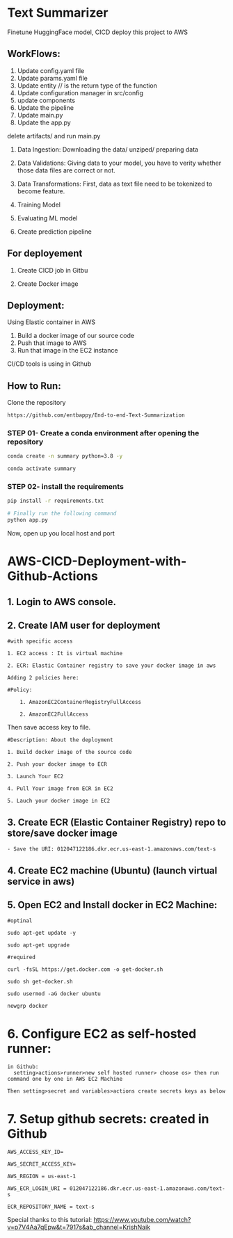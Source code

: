 # Text Summarizer
Finetune HuggingFace model, CICD deploy this project to AWS

## WorkFlows:

1. Update config.yaml file
2. Update params.yaml file
3. Update entity // is the return type of the function
4. Update configuration manager in src/config
5. update components
6. Update the pipeline
7. Update main.py
8. Update the app.py

delete artifacts/ and run main.py


1. Data Ingestion:
    Downloading the data/ unziped/ preparing data

2. Data Validations:
    Giving data to your model, you have to verity whether those data files are correct or not.

3. Data Transformations:
    First, data as text file need to be tokenized to become feature.

4. Training Model

5. Evaluating ML model

6. Create prediction pipeline

## For deployement
1. Create CICD job in Gitbu

2. Create Docker image

## Deployment:
  Using Elastic container in AWS
  1. Build a docker image of our source code
  2. Push that image to AWS
  3. Run that image in the EC2 instance

  CI/CD tools is using in Github


  ## How to Run:


Clone the repository

```bash
https://github.com/entbappy/End-to-end-Text-Summarization
```
### STEP 01- Create a conda environment after opening the repository

```bash
conda create -n summary python=3.8 -y
```

```bash
conda activate summary
```


### STEP 02- install the requirements
```bash
pip install -r requirements.txt
```


```bash
# Finally run the following command
python app.py
```

Now, open up you local host and port





# AWS-CICD-Deployment-with-Github-Actions

## 1. Login to AWS console.

## 2. Create IAM user for deployment

	#with specific access

	1. EC2 access : It is virtual machine

	2. ECR: Elastic Container registry to save your docker image in aws

    Adding 2 policies here:
      
    #Policy:

        1. AmazonEC2ContainerRegistryFullAccess

        2. AmazonEC2FullAccess

  Then save access key to file.

	#Description: About the deployment

	1. Build docker image of the source code

	2. Push your docker image to ECR

	3. Launch Your EC2 

	4. Pull Your image from ECR in EC2

	5. Lauch your docker image in EC2

	
	
## 3. Create ECR (Elastic Container Registry) repo to store/save docker image
    - Save the URI: 012047122186.dkr.ecr.us-east-1.amazonaws.com/text-s
	
## 4. Create EC2 machine (Ubuntu) (launch virtual service in aws)

## 5. Open EC2 and Install docker in EC2 Machine:
	
	
	#optinal

	sudo apt-get update -y

	sudo apt-get upgrade
	
	#required

	curl -fsSL https://get.docker.com -o get-docker.sh

	sudo sh get-docker.sh

	sudo usermod -aG docker ubuntu

	newgrp docker
	
# 6. Configure EC2 as self-hosted runner:
    in Github: 
      setting>actions>runner>new self hosted runner> choose os> then run command one by one in AWS EC2 Machine

    Then setting>secret and variables>actions create secrets keys as below

# 7. Setup github secrets: created in Github

    AWS_ACCESS_KEY_ID= 

    AWS_SECRET_ACCESS_KEY=

    AWS_REGION = us-east-1

    AWS_ECR_LOGIN_URI = 012047122186.dkr.ecr.us-east-1.amazonaws.com/text-s

    ECR_REPOSITORY_NAME = text-s


Special thanks to this tutorial: https://www.youtube.com/watch?v=p7V4Aa7qEpw&t=7917s&ab_channel=KrishNaik